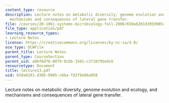 ```yaml
---
content_type: resource
description: Lecture notes on metabolic diversity, genome evolution and ecology, and
  mechanisms and consequences of lateral gene transfer.
file: /courses/20-106j-systems-microbiology-fall-2006/650a6201d3059905c6bafd2f9e08a958_lecture13.pdf
file_type: application/pdf
learning_resource_types:
- Lecture Notes
license: https://creativecommons.org/licenses/by-nc-sa/4.0/
ocw_type: OCWFile
parent_title: Lecture Notes
parent_type: CourseSection
parent_uid: a9bf6d70-8079-9cbb-1501-c3710795e9c6
resourcetype: Document
title: lecture13.pdf
uid: 650a6201-d305-9905-c6ba-fd2f9e08a958
---
```

Lecture notes on metabolic diversity, genome evolution and ecology, and mechanisms and consequences of lateral gene transfer.